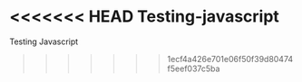 <<<<<<< HEAD
Testing-javascript
=======
Testing Javascript
>>>>>>> 1ecf4a426e701e06f50f39d80474f5eef037c5ba
